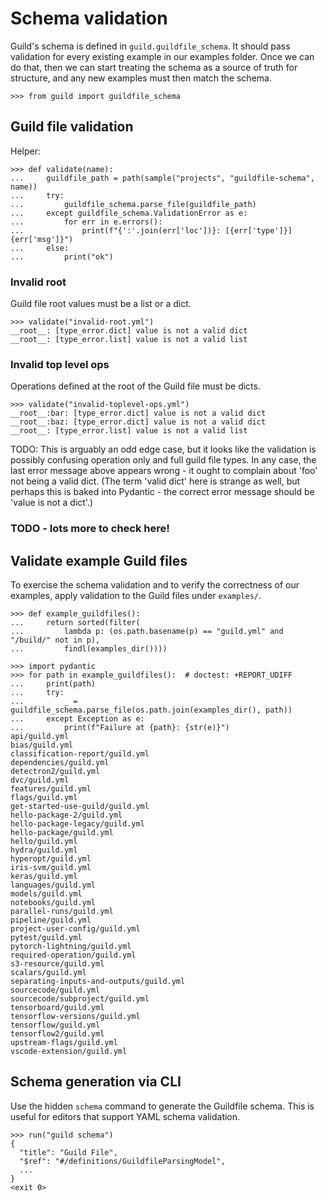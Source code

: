 # Schema validation

Guild's schema is defined in `guild.guildfile_schema`. It should pass
validation for every existing example in our examples folder. Once we
can do that, then we can start treating the schema as a source of
truth for structure, and any new examples must then match the schema.

    >>> from guild import guildfile_schema

## Guild file validation

Helper:

    >>> def validate(name):
    ...     guildfile_path = path(sample("projects", "guildfile-schema", name))
    ...     try:
    ...         guildfile_schema.parse_file(guildfile_path)
    ...     except guildfile_schema.ValidationError as e:
    ...         for err in e.errors():
    ...             print(f"{':'.join(err['loc'])}: [{err['type']}] {err['msg']}")
    ...     else:
    ...         print("ok")

### Invalid root

Guild file root values must be a list or a dict.

    >>> validate("invalid-root.yml")
    __root__: [type_error.dict] value is not a valid dict
    __root__: [type_error.list] value is not a valid list

### Invalid top level ops

Operations defined at the root of the Guild file must be dicts.

    >>> validate("invalid-toplevel-ops.yml")
    __root__:bar: [type_error.dict] value is not a valid dict
    __root__:baz: [type_error.dict] value is not a valid dict
    __root__: [type_error.list] value is not a valid list

TODO: This is arguably an odd edge case, but it looks like the
validation is possibly confusing operation only and full guild file
types. In any case, the last error message above appears wrong - it
ought to complain about 'foo' not being a valid dict. (The term 'valid
dict' here is strange as well, but perhaps this is baked into
Pydantic - the correct error message should be 'value is not a dict'.)

### TODO - lots more to check here!

## Validate example Guild files

To exercise the schema validation and to verify the correctness of our
examples, apply validation to the Guild files under `examples/`.

    >>> def example_guildfiles():
    ...     return sorted(filter(
    ...         lambda p: (os.path.basename(p) == "guild.yml" and "/build/" not in p),
    ...         findl(examples_dir())))

    >>> import pydantic
    >>> for path in example_guildfiles():  # doctest: +REPORT_UDIFF
    ...     print(path)
    ...     try:
    ...         _ = guildfile_schema.parse_file(os.path.join(examples_dir(), path))
    ...     except Exception as e:
    ...         print(f"Failure at {path}: {str(e)}")
    api/guild.yml
    bias/guild.yml
    classification-report/guild.yml
    dependencies/guild.yml
    detectron2/guild.yml
    dvc/guild.yml
    features/guild.yml
    flags/guild.yml
    get-started-use-guild/guild.yml
    hello-package-2/guild.yml
    hello-package-legacy/guild.yml
    hello-package/guild.yml
    hello/guild.yml
    hydra/guild.yml
    hyperopt/guild.yml
    iris-svm/guild.yml
    keras/guild.yml
    languages/guild.yml
    models/guild.yml
    notebooks/guild.yml
    parallel-runs/guild.yml
    pipeline/guild.yml
    project-user-config/guild.yml
    pytest/guild.yml
    pytorch-lightning/guild.yml
    required-operation/guild.yml
    s3-resource/guild.yml
    scalars/guild.yml
    separating-inputs-and-outputs/guild.yml
    sourcecode/guild.yml
    sourcecode/subproject/guild.yml
    tensorboard/guild.yml
    tensorflow-versions/guild.yml
    tensorflow/guild.yml
    tensorflow2/guild.yml
    upstream-flags/guild.yml
    vscode-extension/guild.yml

## Schema generation via CLI

Use the hidden `schema` command to generate the Guildfile schema. This
is useful for editors that support YAML schema validation.

    >>> run("guild schema")
    {
      "title": "Guild File",
      "$ref": "#/definitions/GuildfileParsingModel",
      ...
    }
    <exit 0>
